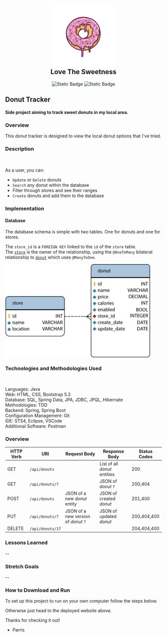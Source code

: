 <h2 align="center">
    <a href="#" target="blank_">
        <img height="200" alt="Donut Logo" src=
        "https://github.com/Parrisu/EventTrackerProject/blob/main/images/donutimg.png"/>
    </a>
    <br>
    Love The Sweetness
</h2>

<div align="center">
    
![Static Badge](https://img.shields.io/badge/Donut-Java-green?link=http%3A%2F%2F52.86.229.80%3A8080%2FQuorum%2Flogin.do)
![Static Badge](https://img.shields.io/badge/Parris-Creator-orange?link=https%3A%2F%2Fgithub.com%2FParrisu)

</div>


## Donut Tracker

#### Side project aiming to track sweet donuts in my local area.

### Overview
This donut tracker is designed to view the local donut options that I've tried.

### Description
<br><br>
As a user, you can:
* `Update` or `Delete` donuts <br>
* `Search` any donut within the database <br>
* Filter through stores and see their ranges  <br>
* `Create` donuts and add them to the database <br>

### Implementation

#### Database
The database schema is simple with two tables. One for donuts and one for stores.

The `store_id` is a `FOREIGN KEY` linked to the `id` of the `store` table.<br>
The <a href="https://github.com/Parrisu/EventTrackerProject/blob/main/JPADonut/src/main/java/com/skilldistillery/donut/entities/Store.java">`store`</a>  is the owner of the relationship, using the 
`@OneToMany`
bilateral relationship to <a href="https://github.com/Parrisu/EventTrackerProject/blob/main/JPADonut/src/main/java/com/skilldistillery/donut/entities/Store.java">`donut`</a> which uses `@ManyToOne`.

 <img height="300" alt="Donut Logo" src=
        "https://github.com/Parrisu/EventTrackerProject/blob/main/images/donutSchema.png"/>


### Technologies and Methodologies Used
<br>

Languages: Java <br>
Web: HTML, CSS, Bootstrap 5.3 <br>
Database: SQL, Spring Data, JPA, JDBC, JPQL, Hibernate <br>
Methodologies: TDD <br>
Backend: Spring, Spring Boot <br>
Configuration Management: Git <br>
IDE: STS4, Eclipse, VSCode <br>
Additional Software: Postman <br>

### Overview
| HTTP Verb | URI               | Request Body | Response Body | Status Codes |
|-----------|-------------------|--------------|---------------|---------|
| GET       | `/api/donuts`     |              | List of all _donut_ entities | 200 |
| GET       | `/api/donuts/7`   |              | JSON of _donut_ `7` | 200,404 |
| POST      | `/api/donuts`     | JSON of a new _donut_ entity  | JSON of created _donut_ | 201,400 |
| PUT       | `/api/donuts/7`   | JSON of a new version of _donut_ `7` | JSON of updated _donut_ | 200,404,400 |
| DELETE    | `/api/donuts/17`  |              |               | 204,404,400|



### Lessons Learned
--


### Stretch Goals
--


### How to Download and Run

To set up this project to run on your own computer follow the steps below.

Otherwise just head to the deployed website above.

Thanks for checking it out!
  - Parris

